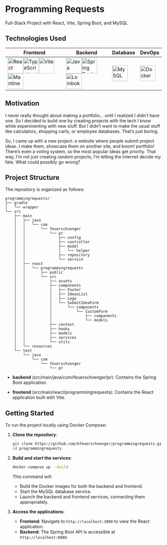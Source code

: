 # Programming Requests

Full-Stack Project with React, Vite, Spring Boot, and MySQL

## Technologies Used

| Frontend                                                                                                                                                                                                                                                                                                                                                                                                                                                                                                                                                                                          | Backend                                                                                                                                                                                                                                                                                                                                                                                                                                                                                 | Database                                                                                                                                                | DevOps                                                                                                                                                     |
| ------------------------------------------------------------------------------------------------------------------------------------------------------------------------------------------------------------------------------------------------------------------------------------------------------------------------------------------------------------------------------------------------------------------------------------------------------------------------------------------------------------------------------------------------------------------------------------------------- | --------------------------------------------------------------------------------------------------------------------------------------------------------------------------------------------------------------------------------------------------------------------------------------------------------------------------------------------------------------------------------------------------------------------------------------------------------------------------------------- | ------------------------------------------------------------------------------------------------------------------------------------------------------- | ---------------------------------------------------------------------------------------------------------------------------------------------------------- |
| <img width="50" src="https://raw.githubusercontent.com/marwin1991/profile-technology-icons/refs/heads/main/icons/react.png" alt="React" title="React"/><img width="50" src="https://raw.githubusercontent.com/marwin1991/profile-technology-icons/refs/heads/main/icons/typescript.png" alt="TypeScript" title="TypeScript"/><img width="50" src="https://raw.githubusercontent.com/marwin1991/profile-technology-icons/refs/heads/main/icons/vite.png" alt="Vite" title="Vite"/><img width="50" src="https://avatars.githubusercontent.com/u/79146003?s=200&v=4" alt="Mantine" title="Mantine"/> | <img width="50" src="https://raw.githubusercontent.com/marwin1991/profile-technology-icons/refs/heads/main/icons/java.png" alt="Java" title="Java"/><img width="50" src="https://raw.githubusercontent.com/marwin1991/profile-technology-icons/refs/heads/main/icons/spring_boot.png" alt="Spring Boot" title="Spring Boot"/><img width="50" src="https://raw.githubusercontent.com/marwin1991/profile-technology-icons/refs/heads/main/icons/lombok.png" alt="Lombok" title="Lombok"/> | <img width="50" src="https://raw.githubusercontent.com/marwin1991/profile-technology-icons/refs/heads/main/icons/mysql.png" alt="MySQL" title="MySQL"/> | <img width="50" src="https://raw.githubusercontent.com/marwin1991/profile-technology-icons/refs/heads/main/icons/docker.png" alt="Docker" title="Docker"/> |

## Motivation

I never really thought about making a portfolio... until I realized I didn’t have one. So I decided to build one by creating projects with the tech I know while experimenting with new stuff. But I didn’t want to make the usual stuff like calculators, shopping carts, or employee databases. That’s just boring.

So, I came up with a new project: a website where people submit project ideas. I make them, showcase them on another site, and boom! portfolio! There’s even a voting system, so the most popular ideas get priority. That way, I’m not just creating random projects, I’m letting the internet decide my fate. What could possibly go wrong?

## Project Structure

The repository is organized as follows:

```
programmingrequests/
├── gradle
│   └── wrapper
└── src
    ├── main
    │   ├── java
    │   │   └── com
    │   │       └── feuerschvenger
    │   │           └── pr
    │   │               ├── config
    │   │               ├── controller
    │   │               ├── model
    │   │               │   └── helper
    │   │               ├── repository
    │   │               └── service
    │   ├── react
    │   │   └── programmingrequests
    │   │       ├── public
    │   │       └── src
    │   │           ├── assets
    │   │           ├── components
    │   │           │   ├── Footer
    │   │           │   ├── IdeasList
    │   │           │   ├── Logo
    │   │           │   └── SubmitIdeaForm
    │   │           │       └── components
    │   │           │           └── CustomForm
    │   │           │               ├── components
    │   │           │               └── models
    │   │           ├── context
    │   │           ├── hooks
    │   │           ├── models
    │   │           ├── services
    │   │           └── utils
    │   └── resources
    └── test
        └── java
            └── com
                └── feuerschvenger
                    └── pr
```

- **backend** (src/main/java/com/feuerschvenger/pr): Contains the Spring Boot application.

- **frontend** (src/main/react/programmingrequests): Contains the React application built with Vite.

## Getting Started

To run the project locally using Docker Compose:

1. **Clone the repository**:

   ```bash
   git clone https://github.com/kfeuerschvenger/programmingrequests.git
   cd programmingrequests
   ```

2. **Build and start the services**:

   ```bash
   docker-compose up --build
   ```

   This command will:

   - Build the Docker images for both the backend and frontend.
   - Start the MySQL database service.
   - Launch the backend and frontend services, connecting them appropriately.

3. **Access the applications**:

   - **Frontend**: Navigate to `http://localhost:3000` to view the React application.
   - **Backend**: The Spring Boot API is accessible at `http://localhost:8080`.
